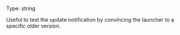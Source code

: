 Type: string

Useful to test the update notification by convincing the launcher to a
specific older version.
